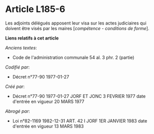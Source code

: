 # Article L185-6

Les adjoints délégués apposent leur visa sur les actes judiciaires qui doivent être visés par les maires [*compétence -
conditions de forme*].

**Liens relatifs à cet article**

_Anciens textes_:

  - Code de l'administration communale 54 al. 3 phr. 2 (partie)

_Codifié par_:

  - Décret n°77-90 1977-01-27

_Créé par_:

  - Décret n°77-90 1977-01-27 JORF ET JONC 3 FEVRIER 1977 date d'entrée en vigueur 20 MARS 1977

_Abrogé par_:

  - Loi n°82-1169 1982-12-31 ART. 42 I JORF 1ER JANVIER 1983 date d'entrée en vigueur 13 MARS 1983
